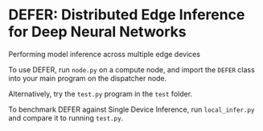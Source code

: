 # DEFER: Distributed Edge Inference for Deep Neural Networks
Performing model inference across multiple edge devices

To use DEFER, run `node.py` on a compute node, and import the `DEFER` class into your main program on the dispatcher node.

Alternatively, try the `test.py` program in the `test` folder.

To benchmark DEFER against Single Device Inference, run `local_infer.py` and compare it to running `test.py`.
